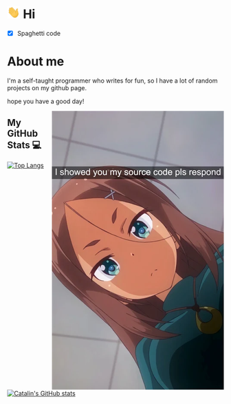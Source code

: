 # <img src="https://raw.githubusercontent.com/ABSphreak/ABSphreak/master/gifs/Hi.gif" width="30px"> Hi

- [x] Spaghetti code

# About me

I'm a self-taught programmer who writes for fun, so I have a lot of random projects on my github page.

hope you have a good day!

<p align="right"><a href="https://github.com/anuraghazra/github-readme-stats">
  <img align="right" src="https://raw.githubusercontent.com/jinx420/jinx420/main/misc/pls.png" >
</a></p>


## My GitHub Stats 💻

[![Top Langs](https://github-readme-stats.vercel.app/api/top-langs/?username=jinx420&hide=java,html,css&theme=dracula)](https://github.com/anuraghazra/github-readme-stats)

[![Catalin's GitHub stats](https://github-readme-stats.vercel.app/api?username=jinx420&theme=dracula)](https://github.com/anuraghazra/github-readme-stats)
